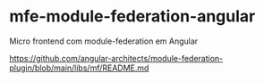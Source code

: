 # mfe-module-federation-angular
Micro frontend com module-federation em Angular

https://github.com/angular-architects/module-federation-plugin/blob/main/libs/mf/README.md